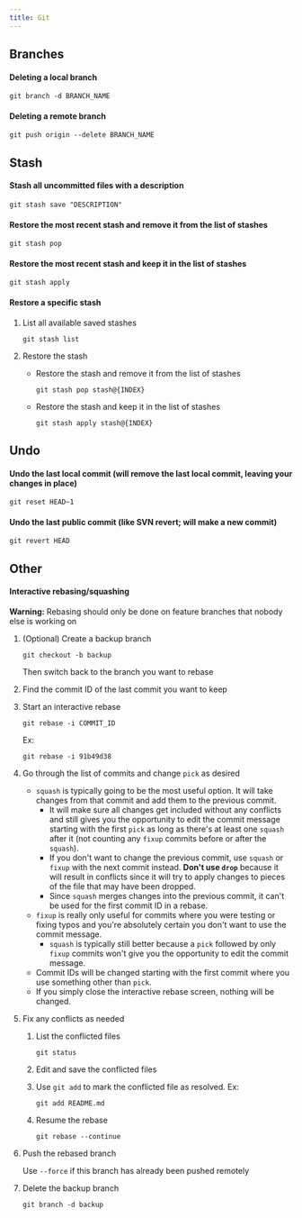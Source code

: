 ```yaml
---
title: Git
---
```


## Branches

#### Deleting a local branch

```
git branch -d BRANCH_NAME
```

#### Deleting a remote branch

```
git push origin --delete BRANCH_NAME
```

## Stash

#### Stash all uncommitted files with a description

```
git stash save "DESCRIPTION"
```

#### Restore the most recent stash and remove it from the list of stashes

```
git stash pop
```

#### Restore the most recent stash and keep it in the list of stashes

```
git stash apply
```

#### Restore a specific stash

1. List all available saved stashes

   ```
   git stash list
   ```

1. Restore the stash

   - Restore the stash and remove it from the list of stashes

     ```
     git stash pop stash@{INDEX}
     ```

   - Restore the stash and keep it in the list of stashes
     ```
     git stash apply stash@{INDEX}
     ```

## Undo

#### Undo the last local commit (will remove the last local commit, leaving your changes in place)

```
git reset HEAD~1
```

#### Undo the last public commit (like SVN revert; will make a new commit)

```
git revert HEAD
```

## Other

#### Interactive rebasing/squashing

**Warning:** Rebasing should only be done on feature branches that nobody else is working on

1. (Optional) Create a backup branch

   ```
   git checkout -b backup
   ```

   Then switch back to the branch you want to rebase

1. Find the commit ID of the last commit you want to keep

1. Start an interactive rebase

   ```
   git rebase -i COMMIT_ID
   ```

   Ex:

   ```
   git rebase -i 91b49d38
   ```

1. Go through the list of commits and change `pick` as desired

   - `squash` is typically going to be the most useful option. It will take changes from that commit and add them to
     the previous commit.
     - It will make sure all changes get included without any conflicts and still gives you the opportunity to edit
       the commit message starting with the first `pick` as long as there's at least one `squash` after it (not
       counting any `fixup` commits before or after the `squash`).
     - If you don't want to change the previous commit, use `squash` or `fixup` with the next commit instead. **Don't
       use `drop`** because it will result in conflicts since it will try to apply changes to pieces of the file that
       may have been dropped.
     - Since `squash` merges changes into the previous commit, it can't be used for the first commit ID in a rebase.
   - `fixup` is really only useful for commits where you were testing or fixing typos and you're absolutely certain you
     don't want to use the commit message.
     - `squash` is typically still better because a `pick` followed by only `fixup` commits won't give you the
       opportunity to edit the commit message.
   - Commit IDs will be changed starting with the first commit where you use something other than `pick`.
   - If you simply close the interactive rebase screen, nothing will be changed.

1. Fix any conflicts as needed

   1. List the conflicted files

      ```
      git status
      ```

   1. Edit and save the conflicted files

   1. Use `git add` to mark the conflicted file as resolved. Ex:

      ```
      git add README.md
      ```

   1. Resume the rebase
      ```
      git rebase --continue
      ```

1. Push the rebased branch

   Use `--force` if this branch has already been pushed remotely

1. Delete the backup branch
   ```
   git branch -d backup
   ```

